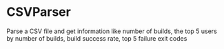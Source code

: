 # CSVParser
Parse a CSV file and get information like number of builds, the top 5 users by number of builds, build success rate, top 5 failure exit codes
